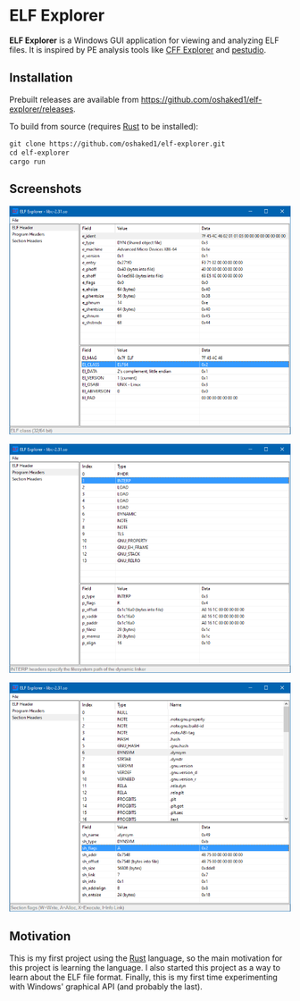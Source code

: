 # ELF Explorer

**ELF Explorer** is a Windows GUI application for viewing and analyzing ELF files. It is inspired by PE analysis tools like [CFF Explorer](https://ntcore.com/?page_id=388) and [pestudio](https://www.winitor.com/).

## Installation

Prebuilt releases are available from https://github.com/oshaked1/elf-explorer/releases.

To build from source (requires [Rust](https://www.rust-lang.org/tools/install) to be installed):

```shell
git clone https://github.com/oshaked1/elf-explorer.git
cd elf-explorer
cargo run
```

## Screenshots

![screenshot](doc/screenshot1.png)

![screenshot](doc/screenshot2.png)

![screenshot](doc/screenshot3.png)

## Motivation

This is my first project using the [Rust](https://www.rust-lang.org/) language, so the main motivation for this project is learning the language. I also started this project as a way to learn about the ELF file format. Finally, this is my first time experimenting with Windows' graphical API (and probably the last).